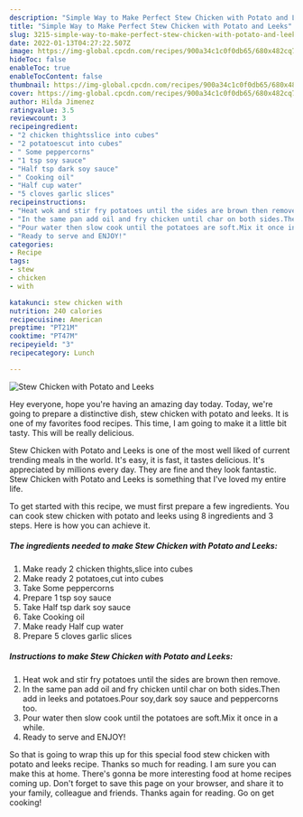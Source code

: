 ```yaml
---
description: "Simple Way to Make Perfect Stew Chicken with Potato and Leeks"
title: "Simple Way to Make Perfect Stew Chicken with Potato and Leeks"
slug: 3215-simple-way-to-make-perfect-stew-chicken-with-potato-and-leeks
date: 2022-01-13T04:27:22.507Z
image: https://img-global.cpcdn.com/recipes/900a34c1c0f0db65/680x482cq70/stew-chicken-with-potato-and-leeks-recipe-main-photo.jpg
hideToc: false
enableToc: true
enableTocContent: false
thumbnail: https://img-global.cpcdn.com/recipes/900a34c1c0f0db65/680x482cq70/stew-chicken-with-potato-and-leeks-recipe-main-photo.jpg
cover: https://img-global.cpcdn.com/recipes/900a34c1c0f0db65/680x482cq70/stew-chicken-with-potato-and-leeks-recipe-main-photo.jpg
author: Hilda Jimenez
ratingvalue: 3.5
reviewcount: 3
recipeingredient:
- "2 chicken thightsslice into cubes"
- "2 potatoescut into cubes"
- " Some peppercorns"
- "1 tsp soy sauce"
- "Half tsp dark soy sauce"
- " Cooking oil"
- "Half cup water"
- "5 cloves garlic slices"
recipeinstructions:
- "Heat wok and stir fry potatoes until the sides are brown then remove."
- "In the same pan add oil and fry chicken until char on both sides.Then add in leeks and potatoes.Pour soy,dark soy sauce and peppercorns too."
- "Pour water then slow cook until the potatoes are soft.Mix it once in a while."
- "Ready to serve and ENJOY!"
categories:
- Recipe
tags:
- stew
- chicken
- with

katakunci: stew chicken with 
nutrition: 240 calories
recipecuisine: American
preptime: "PT21M"
cooktime: "PT47M"
recipeyield: "3"
recipecategory: Lunch

---
```



![Stew Chicken with Potato and Leeks](https://img-global.cpcdn.com/recipes/900a34c1c0f0db65/680x482cq70/stew-chicken-with-potato-and-leeks-recipe-main-photo.jpg)

Hey everyone, hope you're having an amazing day today. Today, we're going to prepare a distinctive dish, stew chicken with potato and leeks. It is one of my favorites food recipes. This time, I am going to make it a little bit tasty. This will be really delicious.



Stew Chicken with Potato and Leeks is one of the most well liked of current trending meals in the world. It's easy, it is fast, it tastes delicious. It's appreciated by millions every day. They are fine and they look fantastic. Stew Chicken with Potato and Leeks is something that I've loved my entire life.


To get started with this recipe, we must first prepare a few ingredients. You can cook stew chicken with potato and leeks using 8 ingredients and 3 steps. Here is how you can achieve it.

<!--inarticleads1-->

##### The ingredients needed to make Stew Chicken with Potato and Leeks:

1. Make ready 2 chicken thights,slice into cubes
1. Make ready 2 potatoes,cut into cubes
1. Take  Some peppercorns
1. Prepare 1 tsp soy sauce
1. Take Half tsp dark soy sauce
1. Take  Cooking oil
1. Make ready Half cup water
1. Prepare 5 cloves garlic slices




<!--inarticleads2-->

##### Instructions to make Stew Chicken with Potato and Leeks:

1. Heat wok and stir fry potatoes until the sides are brown then remove.
1. In the same pan add oil and fry chicken until char on both sides.Then add in leeks and potatoes.Pour soy,dark soy sauce and peppercorns too.
1. Pour water then slow cook until the potatoes are soft.Mix it once in a while.
1. Ready to serve and ENJOY!



So that is going to wrap this up for this special food stew chicken with potato and leeks recipe. Thanks so much for reading. I am sure you can make this at home. There's gonna be more interesting food at home recipes coming up. Don't forget to save this page on your browser, and share it to your family, colleague and friends. Thanks again for reading. Go on get cooking!
